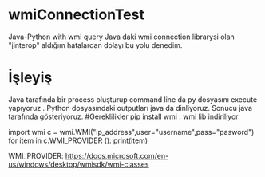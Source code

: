 # wmiConnectionTest
Java-Python with wmi query
Java daki wmi connection librarysi olan "jinterop" aldığım hatalardan dolayı bu yolu denedim.
# İşleyiş 
Java tarafında bir process oluşturup command line da py dosyasını execute yapıyoruz .
Python dosyasındaki outputları java da dinliyoruz.
Sonucu java tarafında gösteriyoruz.
#Gereklilikler
pip install wmi : wmi lib indiriliyor

import wmi
c = wmi.WMI("ip_address",user="username",pass="pasword")
for item in c.WMI_PROVIDER ():
    print(item)
    
WMI_PROVIDER: https://docs.microsoft.com/en-us/windows/desktop/wmisdk/wmi-classes
